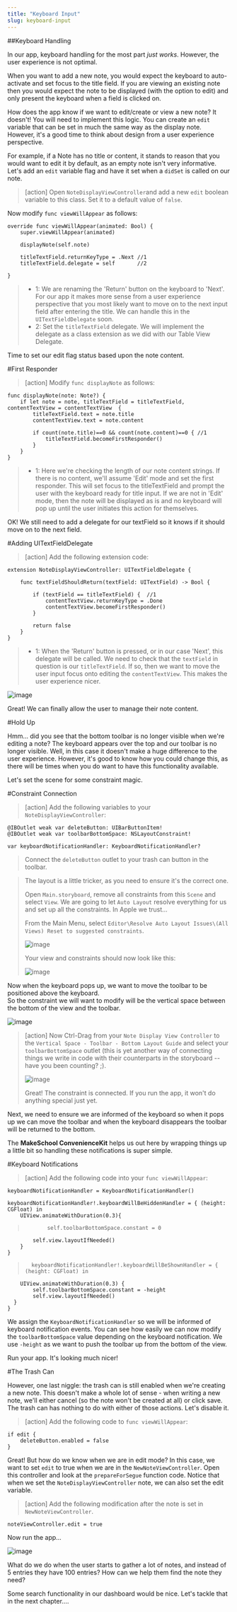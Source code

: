 ```yaml
---
title: "Keyboard Input"
slug: keyboard-input
---
```


##Keyboard Handling

In our app, keyboard handling for the most part *just works*. However, the user experience is not optimal.

When you want to add a new note, you would expect the keyboard to auto-activate and set focus to the title field.
If you are viewing an existing note then you would expect the note to be displayed (with the option to edit) and only present the keyboard when a field is clicked on.

How does the app know if we want to edit/create or view a new note? It doesn't! You will need to implement this logic.
You can create an `edit` variable that can be set in much the same way as the display note. However, it's a good time to think about design
from a user experience perspective.

For example, if a Note has no title or content, it stands to reason that you would want to edit it by default, as an empty note isn't very informative.
Let's add an `edit` variable flag and have it set when a `didSet` is called on our note.

> [action]
> Open `NoteDisplayViewController`and add a new `edit` boolean variable to this class. Set it to a default value of `false`.
>
Now modify `func viewWillAppear` as follows:
>
	override func viewWillAppear(animated: Bool) {
        super.viewWillAppear(animated)
>
        displayNote(self.note)
>
        titleTextField.returnKeyType = .Next //1
        titleTextField.delegate = self       //2
>
    }
>
> - 1: We are renaming the 'Return' button on the keyboard to 'Next'. For our app it makes more sense from a user experience perspective that you most likely
> want to move on to the next input field after entering the title.  We can handle this in the `UITextFieldDelegate` soon.
> - 2: Set the `titleTextField` delegate. We will implement the delegate as a class extension as we did with our Table View Delegate.

Time to set our edit flag status based upon the note content.

#First Responder

> [action]
> Modify `func displayNote` as follows:
>
    func displayNote(note: Note?) {
        if let note = note, titleTextField = titleTextField, contentTextView = contentTextView  {
            titleTextField.text = note.title
            contentTextView.text = note.content
>
            if count(note.title)==0 && count(note.content)==0 { //1
                titleTextField.becomeFirstResponder()
            }
        }
    }
>
> - 1: Here we're checking the length of our note content strings. If there is no content, we'll assume 'Edit' mode and set the first responder. This will set focus to the titleTextField
and prompt the user with the keyboard ready for title input.
> If we are not in 'Edit' mode, then the note will be displayed as is and no keyboard will pop up until the user initiates this action for themselves.

OK! We still need to add a delegate for our textField so it knows if it should move on to the next field.

#Adding UITextFieldDelegate

> [action]
> Add the following extension code:
>
    extension NoteDisplayViewController: UITextFieldDelegate {
>
        func textFieldShouldReturn(textField: UITextField) -> Bool {
>
            if (textField == titleTextField) {  //1
                contentTextView.returnKeyType = .Done
                contentTextView.becomeFirstResponder()
            }
>
            return false
        }
    }
>

> - 1: When the 'Return' button is pressed, or in our case 'Next', this delegate will be called. We need to check that the `textField` in question is our `titleTextField`. If so, then
we want to move the user input focus onto editing the `contentTextView`. This makes the user experience nicer.

![image](simulator_keyboard.png)

Great! We can finally allow the user to manage their note content.

#Hold Up

Hmm... did you see that the bottom toolbar is no longer visible when we're editing a note?
The keyboard appears over the top and our toolbar is no longer visible. Well, in this case it doesn't make a huge difference to the user experience. However,
it's good to know how you could change this, as there will be times when you do want to have this functionality available.

Let's set the scene for some constraint magic.

#Constraint Connection

> [action]
> Add the following variables to your `NoteDisplayViewController`:
>
    @IBOutlet weak var deleteButton: UIBarButtonItem!
    @IBOutlet weak var toolbarBottomSpace: NSLayoutConstraint!
>
    var keyboardNotificationHandler: KeyboardNotificationHandler?
>
>
> Connect the `deleteButton` outlet to your trash can button in the toolbar.

> The layout is a little tricker, as you need to ensure it's the correct one.
>
> Open `Main.storyboard`, remove all constraints from this `Scene` and select `View`. We are going to let `Auto Layout` resolve everything for us and set up all the constraints. In Apple we trust...
>
> From the Main Menu, select `Editor\Resolve Auto Layout Issues\(All Views) Reset to suggested constraints`.
>
> ![image](autolayout_view_resolve.png)
>
> Your view and constraints should now look like this:
>
> ![image](constraints_view.png)

Now when the keyboard pops up, we want to move the toolbar to be positioned above the keyboard.  
So the constraint we will want to modify will be the vertical space between the bottom of the view and the toolbar.

![image](vertical_space_constraint.png)

> [action]
> Now Ctrl-Drag from your `Note Display View Controller` to the `Vertical Space - Toolbar - Bottom Layout Guide` and select your `toolbarBottomSpace` outlet (this is yet another way of connecting things we write in code with their counterparts in the storyboard -- have you been counting? ;).
>
> ![image](connect_constraint.png)
>
> Great! The constraint is connected. If you run the app, it won't do anything special just yet.  

Next, we need to ensure we are informed of the keyboard so when it pops up we can move the toolbar and when the keyboard disappears the toolbar will be returned to the bottom.

The **MakeSchool ConvenienceKit** helps us out here by wrapping things up a little bit so handling these notifications is super simple.  

#Keyboard Notifications

>[action]
>Add the following code into your `func viewWillAppear`:
>
    keyboardNotificationHandler = KeyboardNotificationHandler()
>
>
	keyboardNotificationHandler!.keyboardWillBeHiddenHandler = { (height: CGFloat) in
        UIView.animateWithDuration(0.3){
>            self.toolbarBottomSpace.constant = 0
            self.view.layoutIfNeeded()
        }
    }
>
>   	keyboardNotificationHandler!.keyboardWillBeShownHandler = { (height: CGFloat) in
        UIView.animateWithDuration(0.3) {
            self.toolbarBottomSpace.constant = -height
            self.view.layoutIfNeeded()
      }
	}
>

We assign the `KeyboardNotificationHandler` so we will be informed of keyboard notification events.  You can see how easily we can now modify the `toolbarBottomSpace` value depending
on the keyboard notification.  We use `-height` as we want to push the toolbar up from the bottom of the view.

Run your app. It's looking much nicer!

#The Trash Can

However, one last niggle: the trash can is still enabled when we're creating a new note. This doesn't make a whole lot of sense - when writing a new note, we'll either cancel (so the note won't be created at all) or click save. The trash can has nothing to do with either of those actions. Let's disable it.  

> [action]
> Add the following code to `func viewWillAppear`:
>
    if edit {
        deleteButton.enabled = false
    }
>

Great! But how do we know when we are in edit mode?  In this case, we want to set `edit` to true when we are in the `NewNoteViewController`.
Open this controller and look at the `prepareForSegue` function code.
Notice that when we set the `NoteDisplayViewController` note, we can also set the edit variable.

> [action]
> Add the following modification after the note is set in `NewNoteViewController`.
>
    noteViewController.edit = true
>

Now run the app...

![image](trash_can.png)

What do we do when the user starts to gather a lot of notes, and instead of 5 entries they have 100 entries? How can we help them find the note they need?

Some search functionality in our dashboard would be nice.  Let's tackle that in the next chapter....

